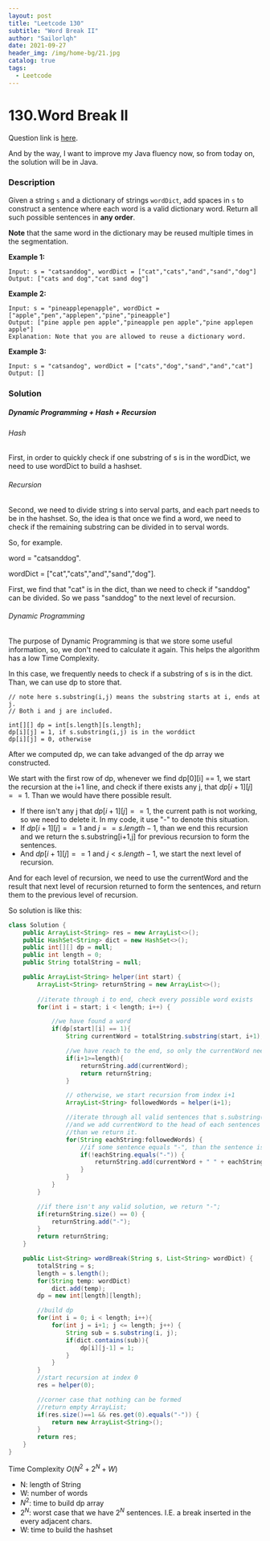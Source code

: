 ```yaml
---
layout: post
title: "Leetcode 130"
subtitle: "Word Break II"
author: "Sailorlqh"
date: 2021-09-27
header_img: /img/home-bg/21.jpg
catalog: true
tags:
  - Leetcode
---
```


# 130.Word Break II
Question link is [here](https://leetcode.com/problems/word-break-ii/).

And by the way, I want to improve my Java fluency now, so from today on, the solution will be in Java.

### Description

Given a string `s` and a dictionary of strings `wordDict`, add spaces in `s` to construct a sentence where each word is a valid dictionary word. Return all such possible sentences in **any order**.

**Note** that the same word in the dictionary may be reused multiple times in the segmentation.

**Example 1:**

```
Input: s = "catsanddog", wordDict = ["cat","cats","and","sand","dog"]
Output: ["cats and dog","cat sand dog"]
```

**Example 2:**

```
Input: s = "pineapplepenapple", wordDict = ["apple","pen","applepen","pine","pineapple"]
Output: ["pine apple pen apple","pineapple pen apple","pine applepen apple"]
Explanation: Note that you are allowed to reuse a dictionary word.
```

**Example 3:**

```
Input: s = "catsandog", wordDict = ["cats","dog","sand","and","cat"]
Output: []
```

### Solution

##### Dynamic Programming + Hash + Recursion

###### Hash

First, in order to quickly check if one substring of s is in the wordDict, we need to use wordDict to build a hashset.

###### Recursion

Second, we need to divide string s into serval parts, and each part needs to be in the hashset. So, the idea is that once we find a word, we need to check if the remaining substring can be divided in to serval words.

So, for example. 

word  = "catsanddog".

wordDict = ["cat","cats","and","sand","dog"]. 

First, we find that "cat" is in the dict, than we need to check if "sanddog" can be divided. So we pass "sanddog" to the next level of recursion.

###### Dynamic Programming

The purpose of Dynamic Programming is that we store some useful information, so, we don't need to calculate it again. This helps the algorithm has a low Time Complexity.

In this case, we frequently needs to check if a substring of s is in the dict. Than, we can use dp to store that.

```pseudocode
// note here s.substring(i,j) means the substring starts at i, ends at j. 
// Both i and j are included.

int[][] dp = int[s.length][s.length];
dp[i][j] = 1, if s.substring(i,j) is in the worddict
dp[i][j] = 0, otherwise
```
After we computed dp,  we can take advanged of the dp array we constructed.

We start with the first row of dp, whenever we find dp\[0][i] == 1, we start the recursion at the i+1 line, and check if there exists any j, that $dp[i+1][j] == 1$. Than we would have there possible result.

- If there isn't any j that $dp[i+1][j] == 1$, the current path is not working, so we need to delete it.  In my code, it use "-" to denote this situation.
- If $dp[i+1][j] == 1$ and $j==s.length-1$, than we end this recursion and we return the s.substring[i+1,j] for previous recursion to form the sentences. 
- And $dp[i+1][j] == 1$ and $j < s.length-1$, we start the next level of recursion.

And for each level of recursion, we need to use the currentWord and the result that next level of recursion returned to form the sentences, and return them to the previous level of recursion.

So solution is like this:

```java
class Solution {
    public ArrayList<String> res = new ArrayList<>();
    public HashSet<String> dict = new HashSet<>();
    public int[][] dp = null;
    public int length = 0;
    public String totalString = null;

    public ArrayList<String> helper(int start) {
        ArrayList<String> returnString = new ArrayList<>();
        
        //iterate through i to end, check every possible word exists
        for(int i = start; i < length; i++) {

            //we have found a word
            if(dp[start][i] == 1){
                String currentWord = totalString.substring(start, i+1); //get the current word

                //we have reach to the end, so only the currentWord needs to be returned.
                if(i+1>=length){
                    returnString.add(currentWord);
                    return returnString;
                }

                // otherwise, we start recursion from index i+1
                ArrayList<String> followedWords = helper(i+1);

                //iterate through all valid sentences that s.substring(i+1, length+1) can form.
                //and we add currentWord to the head of each sentences
                //than we return it.
                for(String eachString:followedWords) {
                    //if some sentence equals "-", than the sentence is not valid, so we don't use it.
                    if(!eachString.equals("-")) {
                        returnString.add(currentWord + " " + eachString);
                    }
                }
            }
        }

        //if there isn't any valid solution, we return "-";
        if(returnString.size() == 0) {
            returnString.add("-");
        }
        return returnString;
    }

    public List<String> wordBreak(String s, List<String> wordDict) {
        totalString = s;
        length = s.length();
        for(String temp: wordDict)
            dict.add(temp);
        dp = new int[length][length];

        //build dp
        for(int i = 0; i < length; i++){
            for(int j = i+1; j <= length; j++) {
                String sub = s.substring(i, j);
                if(dict.contains(sub)){
                    dp[i][j-1] = 1;
                }
            }
        }
        //start recursion at index 0
        res = helper(0);

        //corner case that nothing can be formed
        //return empty ArrayList;
        if(res.size()==1 && res.get(0).equals("-")) {
            return new ArrayList<String>();
        }
        return res;
    }
}
```

Time Complexity $O(N^2 + 2^N + W)$

- N: length of String
- W: number of words
- $N^2$: time to build dp array
- $2^N$: worst case that we have $2^N$ sentences. I.E. a break inserted in the every adjacent chars.
- W: time to build the hashset
